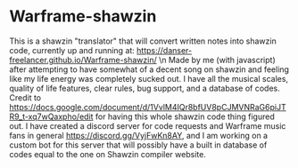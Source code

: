# Warframe-shawzin
This is a shawzin "translator" that will convert written notes into shawzin code, currently up and running at: https://danser-freelancer.github.io/Warframe-shawzin/
\n Made by me (with javascript) after attempting to have somewhat of a decent song on shawzin and feeling like my life energy was completely sucked out. I have all the musical scales, quality of life features, clear rules, bug support, and a database of codes.
Credit to https://docs.google.com/document/d/1VvlM4IQr8bfUV8pCJMVNRaG6piJTR9_t-xq7wQaxpho/edit for having this whole shawzin code thing figured out. 
I have created a discord server for code requests and Warframe music fans in general https://discord.gg/VyjFwKn8AY, 
and I am working on a custom bot for this server that will possibly have a built in database of codes equal to the one on Shawzin compiler website.
